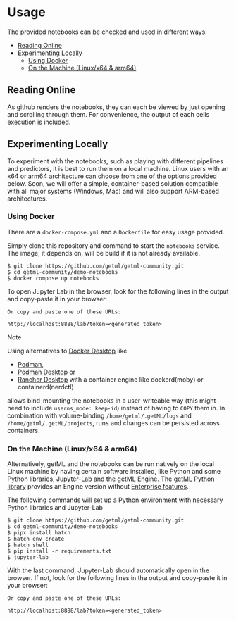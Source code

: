 # Usage

The provided notebooks can be checked and used in different ways. 

  * [Reading Online](#reading-online)
  * [Experimenting Locally](#experimenting-locally)
    * [Using Docker](#using-docker)
    * [On the Machine (Linux/x64 & arm64)](#on-the-machine-linuxx64--arm64)

## Reading Online 

As github renders the notebooks, they can each be viewed by just opening and scrolling through them. For convenience, the output of each cells execution is included.

## Experimenting Locally

To experiment with the notebooks, such as playing with different pipelines and predictors, it is best to run them on a local machine. Linux users with an x64 or arm64 architecture can choose from one of the options provided below. Soon, we will offer a simple, container-based solution compatible with all major systems (Windows, Mac) and will also support ARM-based architectures.

### Using Docker

There are a `docker-compose.yml` and a `Dockerfile` for easy usage provided.

Simply clone this repository and command to start the `notebooks` service. The image, it depends on, will be build if it is not already available.

```
$ git clone https://github.com/getml/getml-community.git
$ cd getml-community/demo-notebooks
$ docker compose up notebooks
```

To open Jupyter Lab in the browser, look for the following lines in the output and copy-paste it in your browser:

```
Or copy and paste one of these URLs:

http://localhost:8888/lab?token=<generated_token>
```

> [!NOTE]  
> Using alternatives to [Docker Desktop](https://www.docker.com/products/docker-desktop/) like  
> * [Podman](https://podman.io/),  
> * [Podman Desktop](https://podman-desktop.io/) or  
> * [Rancher Desktop](https://rancherdesktop.io/) with a container engine like dockerd(moby) or containerd(nerdctl)
> 
> allows bind-mounting the notebooks in a user-writeable way (this might need to include `userns_mode: keep-id`) instead of having to `COPY` them in. In combination with volume-binding `/home/getml/.getML/logs` and `/home/getml/.getML/projects`, runs and changes can be persisted across containers.

### On the Machine (Linux/x64 & arm64)

Alternatively, getML and the notebooks can be run natively on the local Linux machine by having certain software installed, like Python and some Python libraries, Jupyter-Lab and the getML Engine. The [getML Python library](https://github.com/getml/getml-community/) provides an Engine version without [Enterprise features](https://www.getml.com/pricing).

The following commands will set up a Python environment with necessary Python libraries and Jupyter-Lab

```
$ git clone https://github.com/getml/getml-community.git
$ cd getml-community/demo-notebooks
$ pipx install hatch
$ hatch env create
$ hatch shell
$ pip install -r requirements.txt
$ jupyter-lab
```

With the last command, Jupyter-Lab should automatically open in the browser. If not, look for the following lines in the output and copy-paste it in your browser:

```
Or copy and paste one of these URLs:

http://localhost:8888/lab?token=<generated_token>
```